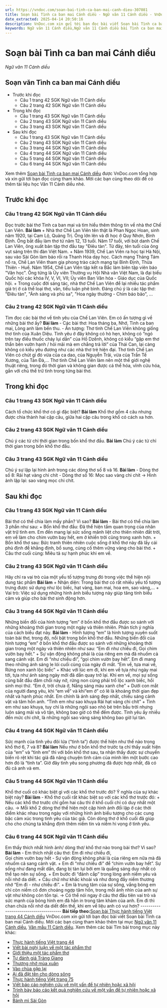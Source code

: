 ```yaml
---
url: https://vndoc.com/soan-bai-tinh-ca-ban-mai-canh-dieu-307081
title: Soạn bài Tình ca ban mai Cánh diều - Ngữ văn 11 Cánh diều - VnDoc.com
date_extracted: 2025-04-14 20:50:16
description: VnDoc.com xin gửi tới bạn đọc bài viết Soạn bài Tình ca ban mai Cánh diều. Mời các bạn cùng tham khảo để có thêm tài liệu soạn văn 11 Cánh diều nhé.
keywords: Ngữ văn 11 Cánh diều,Ngữ văn 11 Cánh diều bài Tình ca ban mai,Soạn văn 11 Cánh diều,văn 11 Cánh diều,soạn văn 11,soạn bài 11 cánh diều,ngữ văn 11 cd,Soạn bài Tình ca ban mai Cánh diều,Soạn bài Tình ca ban mai,Soạn văn Tình ca ban mai,Tình ca ban mai
---
```


# Soạn bài Tình ca ban mai Cánh diều
 _Ngữ văn 11 Cánh diều_
## Soạn văn Tình ca ban mai Cánh diều
  * Trước khi đọc
    * Câu 1 trang 42 SGK Ngữ văn 11 Cánh diều
    * Câu 2 trang 42 SGK Ngữ văn 11 Cánh diều
  * Trong khi đọc
    * Câu 1 trang 43 SGK Ngữ văn 11 Cánh diều
    * Câu 2 trang 43 SGK Ngữ văn 11 Cánh diều
    * Câu 3 trang 43 SGK Ngữ văn 11 Cánh diều
  * Sau khi đọc
    * Câu 1 trang 43 SGK Ngữ văn 11 Cánh diều
    * Câu 2 trang 43 SGK Ngữ văn 11 Cánh diều
    * Câu 3 trang 44 SGK Ngữ văn 11 Cánh diều
    * Câu 4 trang 44 SGK Ngữ văn 11 Cánh diều
    * Câu 5 trang 44 SGK Ngữ văn 11 Cánh diều
    * Câu 6 trang 44 SGK Ngữ văn 11 Cánh diều

Xem thêm
[Soạn bài Tình ca ban mai Cánh diều](<https://vndoc.com/soan-bai-tinh-ca-ban-mai-canh-dieu-307081>) được VnDoc.com tổng hợp và xin gửi tới bạn đọc cùng tham khảo. Mời các bạn cùng theo dõi để có thêm tài liệu học Văn 11 Cánh diều nhé.
## Trước khi đọc
### Câu 1 trang 42 SGK Ngữ văn 11 Cánh diều
Đọc trước bài thơ Tình ca ban mai và tìm hiểu thêm thông tin về nhà thơ Chế Lan Viên.
**Bài làm**
\+ Nhà thơ Chế Lan Viên tên thật là Phan Ngọc Hoan, sinh năm 1920, tại Cam Lộ, Quảng Trị. Ông lớn lên và đi học ở Quy Nhơn, Bình Định. Ông bắt đầu làm thơ từ năm 12, 13 tuổi. Năm 17 tuổi, với bút danh Chế Lan Viên, ông xuất bản tập thơ đầu tay "Điêu tàn". Từ đây, tên tuổi của ông vụt sáng trên thi đàn Việt Nam.
\+ Năm 1939, Chế Lan Viên ra học tại Hà Nội, sau vào Sài Gòn làm báo rồi ra Thanh Hóa dạy học. Cách mạng Tháng Tám nổ ra, Chế Lan Viên tham gia phong trào cách mạng tại Bình Định, Thừa Thiên - Huế. Năm 1954, Chế Lan Viên tập kết ra Bắc làm biên tập viên báo "Văn học". Ông từng là Ủy viên Thường vụ Hội Nhà văn Việt Nam, là đại biểu Quốc hội các khóa IV, V, VI, VII; Ủy viên Ban Văn hóa - Giáo dục của Quốc hội.
\+ Trong cuộc đời sáng tác, nhà thơ Chế Lan Viên để lại nhiều tác phẩm giá trị ở cả thể loại thơ, văn, tiểu luận phê bình. Đáng chú ý là các tập thơ: "Điêu tàn", "Ánh sáng và phù sa", "Hoa ngày thường - Chim báo bão", ...
### Câu 2 trang 42 SGK Ngữ văn 11 Cánh diều
Tìm đọc các bài thơ về tình yêu của Chế Lan Viên. Em có ấn tượng gì về những bài thơ ấy?
**Bài làm**
\- Các bài thơ: Hoa tháng ba, Nhớ, Tình ca ban mai, Lòng anh làm bến thu.
\- Ấn tượng: Thơ tình Chế Lan Viên không giống thơ tình của Xuân Diệu. Tình yêu ở đây không có hò hẹn, không có “ngó trên tay điếu thuốc cháy lụi dần” của Hồ Dzếnh, không có kiểu “gặp em thơ thẩn bên vườn hạnh / hỏi mãi mà em chẳng trả lời” của Thái Can, lại càng không có kiểu yêu đương như các nhà thơ trẻ hiện đại. Thơ tình Chế Lan Viên có chút gì đó vừa của ca dao, của Nguyễn Trãi, vừa của Trần Tế Xương, của Tản Đà,… Thơ tình Chế Lan Viên làm nên một thế giới nghệ thuật riêng, trong đó thời gian và không gian được cá thể hóa, vĩnh cửu hóa, gắn với chủ thể trữ tình trong từng bài thơ.
## Trong khi đọc
### Câu 1 trang 43 SGK Ngữ văn 11 Cánh diều
Cách tổ chức khổ thơ có gì đặc biệt?
**Bài làm**
Khổ thơ gồm 4 câu nhưng được chia thành hai cặp câu, giữa hai cặp câu trong khổ có cách xa hơn.
### Câu 2 trang 43 SGK Ngữ văn 11 Cánh diều
Chú ý các từ chỉ thời gian trong bốn khổ thơ đầu.
**Bài làm**
Chú ý các từ chỉ thời gian trong bốn khổ thơ đầu.
### Câu 3 trang 43 SGK Ngữ văn 11 Cánh diều
Chú ý sự lặp lại hình ảnh trong các dòng thơ số 8 và 16.
**Bài làm**
\- Dòng thơ số 8: Rải hạt vàng chi chít
\- Dòng thơ số 16: Mọc sao vàng chi chít
→ Hình ảnh lặp lại: sao vàng mọc chi chít.
## Sau khi đọc
### Câu 1 trang 43 SGK Ngữ văn 11 Cánh diều
Bài thơ có thể chia làm mấy phần? Vì sao?
**Bài làm**
\- Bài thơ có thể chia làm 3 phần như sau:
\+ Bốn khổ thơ đầu: Đã thể hiện tầm quan trọng của nhân vật trữ tình em. Em đến mang lại sức sống mãnh liệt cho thiên nhiên đất trời, em về làm cho chim vườn bay hết, em ở khiến trời cũng trong xanh hơn.
\+ Bốn khổ thơ sau: Bức tranh thiên nhiên cuộc sống ở khổ thơ này đã lấy cái phủ định để khẳng định, bổ sung, củng cố thêm vững vàng cho bài thơ.
\+ Câu thơ cuối cùng: Miêu tả sự hạnh phúc khi em về.
### Câu 2 trang 43 SGK Ngữ văn 11 Cánh diều
Hãy chỉ ra vai trò của một yếu tố tượng trưng đó trong việc thể hiện nội dung tác phẩm
**Bài làm**
\+ Nhận diện: Trong bài thơ có rất nhiều yếu tố tượng trưng được sử dụng như lộc biếc, hạt vàng, ban mai, hoa em, sao vàng,...
\+ Vai trò: Việc sử dụng những hình ảnh biểu tượng này giúp tăng tính biểu cảm và giúp cho bài thơ sinh động hơn.
### Câu 3 trang 44 SGK Ngữ văn 11 Cánh diều
Những biến đổi của hình tượng “em” ở bốn khổ thơ đầu được so sánh với những khoảng thời gian trong một ngày và thiên nhiên. Phân tích ý nghĩa của cách biểu đạt này.
**Bài làm**
\- Hình tượng “em” là hình tượng xuyên suốt toàn bài thơ, trong đó, nổi bật trong bốn khổ thơ đầu. Những biến đổi của hình tượng “em” ở bốn khổ thơ đầu được so sánh với những khoảng thời gian trong một ngày và thiên nhiên như sau:
“Em đi như chiều đi,
Gọi chim vườn bay hết.”
\+ Sự vận động không phải là của riêng em mà đã nhuốm cả sang cảnh vật. Em đi “như chiều đi”, “gọi chim vườn bay hết”. Em đi mang theo những ánh sáng le lói cuối cùng của ngày đi mất.
“Em về, tựa mai về,
Rừng non xanh lộc biếc”
\+ Khác với lúc em đi, khi em về tựa như ngày mai tới, tựa như ánh sáng ngày mới đã dần quay trở lại. Khi em về, mọi sự sống cũng bắt đầu đâm chồi nảy nở, rừng non cũng phải trổ lộc xanh biếc, hồi sinh mọi thứ.
“Em ở, trời chưa ở,
Nắng sáng màu xanh che”
\+ Dưới con mắt của người đang yêu, khi “em về” và khi“em ở” có lẽ là khoảng thời gian đẹp nhất và hạnh phúc nhất. Em chính là ánh sáng đẹp nhất, chiếu sáng cảnh vật và tâm hồn anh.
“Tình em như sao khuya
Rải hạt vàng chi chít”
\+ Tình em như sao khuya, tuy chỉ là những ngôi sao nhỏ bé trên bầu trời nhưng luôn sáng mãi và vô tận, không bao giờ có thể đếm được. Tình yêu ấy nhiều đến mức chi chít, là những ngôi sao vàng sáng không bao giờ lụi tàn.
### Câu 4 trang 44 SGK Ngữ văn 11 Cánh diều
Sức mạnh của tình yêu đôi lứa \(“tình ta”\) được thể hiện như thế nào trong khổ thơ 6, 7 và 8?
**Bài làm**
Nếu như ở bốn khổ thơ trước ta chỉ thấy xuất hiện của “em” và “tình em” thì với bốn khổ thơ sau, ta nhận thấy được sự chuyển biến rõ rệt khi tác giả đã nâng chuyện tình cảm của mình lên một bước cao hơn đó là “tình ta”. Giờ đây tình yêu song phương đã được hợp nhất, đã có đủ cả anh và em.
### Câu 5 trang 44 SGK Ngữ văn 11 Cánh diều
Khổ thơ cuối có khác biệt gì với các khổ thơ trước đó? Ý nghĩa của sự khác biệt này?
**Bài làm**
\- Khổ thơ cuối rất khác biệt so với các khổ thơ trước đó:
\+ Nếu các khổ thơ trước chỉ gồm hai câu thì ở khổ cuối chỉ có duy nhất một câu.
→ Mỗi khổ 2 dòng thơ thể hiện một cặp hình ảnh đối lập ở các thời điểm khác nhau trong ngày với những hình ảnh biểu tượng cho các cung bậc cảm xúc trong tình yêu của tác giả. Còn dòng thơ ở khổ cuối đã giúp cho cho chúng ta khẳng định thêm niềm tin và niềm hi vọng ở tình yêu.
### Câu 6 trang 44 SGK Ngữ văn 11 Cánh diều
Em thấy thích nhất hình ảnh/ dòng thơ/ khổ thơ nào trong bài thơ? Vì sao?
**Bài làm**
\- Em thích nhất câu thơ:
Em đi như chiều đi,  
Gọi chim vườn bay hết
\- Sự vận động không phải là của riêng em nữa mà đã nhuốm cả sang cảnh vật.
\+ Em đi “như chiều đi” để “chim vườn bay hết”. Sự sống như đang mất dần, đang bị tàn lụi bởi em là quầng sáng duy nhất có thể tạo nên sự sống.
\+ Em bước đi “đánh cắp” trong lòng anh niềm yêu và nỗi nhớ da diết.
\+ Câu chữ như khắc khoải và như đong đầy niềm thương nhớ “Em đi - như chiều đi”.
\+ Em là trung tâm của sự sống, vắng bóng em chỉ còn niềm cô đơn choáng ngợp tâm hồn, trong mỗi ánh nhìn của anh sự vật như không còn tồn tại.
→ Có thể nói ngay ở câu thơ đầu tiên vai trò và sức mạnh của bóng hình em đã hằn in trong tâm khảm của anh. Em đi thì chan chứa nỗi nhớ da diết đến thế, khi em về liệu anh có vui hơn?
\--------------------------------------
**Bài tiếp theo:**[Soạn bài Thực hành tiếng Việt trang 44 Cánh diều](<https://vndoc.com/soan-bai-thuc-hanh-tieng-viet-trang-44-canh-dieu-307087>)
VnDoc.com xin gửi tới bạn đọc bài viết Soạn bài Tình ca ban mai Cánh diều. Mời các bạn cùng tham khảo thêm tại mục [Ngữ văn 11 Cánh diều](<https://vndoc.com/ngu-van-11-canh-dieu>), [Văn mẫu 11 Cánh diều](<https://vndoc.com/van-mau-lop-11-canh-dieu>).
Xem thêm các bài Tìm bài trong mục này khác:
  * [Thực hành tiếng Việt trang 44](</soan-bai-thuc-hanh-tieng-viet-trang-44-canh-dieu-307087>)
  * [Viết bài nghị luận về một tác phẩm thơ](</soan-bai-viet-bai-nghi-luan-ve-mot-tac-pham-tho-canh-dieu-307088>)
  * [Giới thiệu một tác phẩm thơ](</soan-bai-gioi-thieu-mot-tac-pham-tho-canh-dieu-307089>)
  * [Tự đánh giá Tràng Giang](</soan-bai-tu-danh-gia-trang-giang-canh-dieu-307091>)
  * [Thương nhớ mùa xuân](</soan-bai-thuong-nho-mua-xuan-canh-dieu-307149>)
  * [Vào chùa gặp lại](</soan-bai-vao-chua-gap-lai-canh-dieu-307153>)
  * [Ai đã đặt tên cho dòng sông](</soan-bai-ai-da-dat-ten-cho-dong-song-canh-dieu-307155>)
  * [Thực hành tiếng Việt trang 75](</soan-bai-thuc-hanh-tieng-viet-trang-75-canh-dieu-307157>)
  * [Viết báo cáo nghiên cứu về một vấn đề tự nhiên hoặc xã hội](</soan-bai-viet-bao-cao-nghien-cuu-ve-mot-van-de-tu-nhien-hoac-xa-hoi-canh-dieu-307162>)
  * [Trình bày báo cáo kết quả nghiên cứu về một vấn đề tự nhiên hoặc xã hội](</soan-bai-trinh-bay-bao-cao-ket-qua-nghien-cuu-ve-mot-van-de-tu-nhien-hoac-xa-hoi-canh-dieu-307164>)
  * [Bánh mì Sài Gòn](</soan-bai-banh-mi-sai-gon-canh-dieu-307168>)

